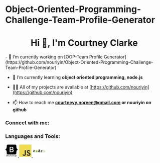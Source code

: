 # Object-Oriented-Programming-Challenge-Team-Profile-Generator

<h1 align="center">Hi 👋, I'm Courtney Clarke</h1>
- 🔭 I’m currently working on [OOP-Team Profile Generator](https://github.com/nouriyin/Object-Oriented-Programming-Challenge-Team-Profile-Generator)

- 🌱 I’m currently learning **object oriented programming, node.js**

- 👨‍💻 All of my projects are available at [https://github.com/nouriyin](https://github.com/nouriyin)

- 📫 How to reach me **courtneyy.noreen@gmail.com or nouriyin on github**

<h3 align="left">Connect with me:</h3>
<p align="left">
</p>

<h3 align="left">Languages and Tools:</h3>
<p align="left"> <a href="https://getbootstrap.com" target="_blank" rel="noreferrer"> <img src="https://raw.githubusercontent.com/devicons/devicon/master/icons/bootstrap/bootstrap-plain-wordmark.svg" alt="bootstrap" width="40" height="40"/> </a> <a href="https://developer.mozilla.org/en-US/docs/Web/JavaScript" target="_blank" rel="noreferrer"> <img src="https://raw.githubusercontent.com/devicons/devicon/master/icons/javascript/javascript-original.svg" alt="javascript" width="40" height="40"/> </a> <a href="https://nodejs.org" target="_blank" rel="noreferrer"> <img src="https://raw.githubusercontent.com/devicons/devicon/master/icons/nodejs/nodejs-original-wordmark.svg" alt="nodejs" width="40" height="40"/> </a> </p>

